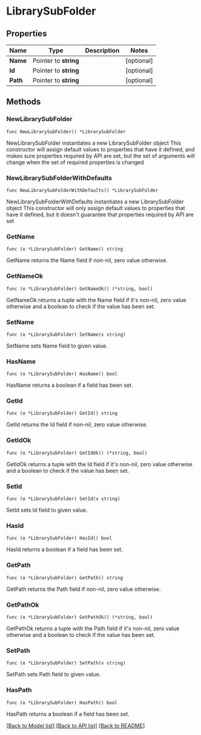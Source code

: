 # LibrarySubFolder

## Properties

Name | Type | Description | Notes
------------ | ------------- | ------------- | -------------
**Name** | Pointer to **string** |  | [optional] 
**Id** | Pointer to **string** |  | [optional] 
**Path** | Pointer to **string** |  | [optional] 

## Methods

### NewLibrarySubFolder

`func NewLibrarySubFolder() *LibrarySubFolder`

NewLibrarySubFolder instantiates a new LibrarySubFolder object
This constructor will assign default values to properties that have it defined,
and makes sure properties required by API are set, but the set of arguments
will change when the set of required properties is changed

### NewLibrarySubFolderWithDefaults

`func NewLibrarySubFolderWithDefaults() *LibrarySubFolder`

NewLibrarySubFolderWithDefaults instantiates a new LibrarySubFolder object
This constructor will only assign default values to properties that have it defined,
but it doesn't guarantee that properties required by API are set

### GetName

`func (o *LibrarySubFolder) GetName() string`

GetName returns the Name field if non-nil, zero value otherwise.

### GetNameOk

`func (o *LibrarySubFolder) GetNameOk() (*string, bool)`

GetNameOk returns a tuple with the Name field if it's non-nil, zero value otherwise
and a boolean to check if the value has been set.

### SetName

`func (o *LibrarySubFolder) SetName(v string)`

SetName sets Name field to given value.

### HasName

`func (o *LibrarySubFolder) HasName() bool`

HasName returns a boolean if a field has been set.

### GetId

`func (o *LibrarySubFolder) GetId() string`

GetId returns the Id field if non-nil, zero value otherwise.

### GetIdOk

`func (o *LibrarySubFolder) GetIdOk() (*string, bool)`

GetIdOk returns a tuple with the Id field if it's non-nil, zero value otherwise
and a boolean to check if the value has been set.

### SetId

`func (o *LibrarySubFolder) SetId(v string)`

SetId sets Id field to given value.

### HasId

`func (o *LibrarySubFolder) HasId() bool`

HasId returns a boolean if a field has been set.

### GetPath

`func (o *LibrarySubFolder) GetPath() string`

GetPath returns the Path field if non-nil, zero value otherwise.

### GetPathOk

`func (o *LibrarySubFolder) GetPathOk() (*string, bool)`

GetPathOk returns a tuple with the Path field if it's non-nil, zero value otherwise
and a boolean to check if the value has been set.

### SetPath

`func (o *LibrarySubFolder) SetPath(v string)`

SetPath sets Path field to given value.

### HasPath

`func (o *LibrarySubFolder) HasPath() bool`

HasPath returns a boolean if a field has been set.


[[Back to Model list]](../README.md#documentation-for-models) [[Back to API list]](../README.md#documentation-for-api-endpoints) [[Back to README]](../README.md)


